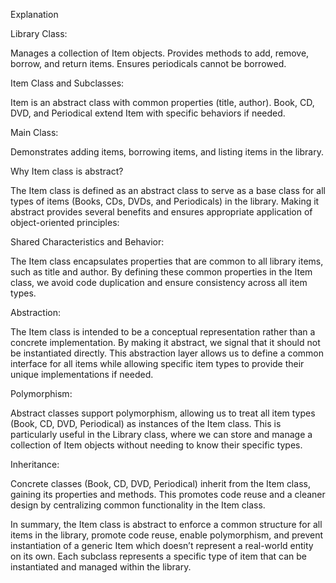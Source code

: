 Explanation

Library Class:

Manages a collection of Item objects.
Provides methods to add, remove, borrow, and return items.
Ensures periodicals cannot be borrowed.

Item Class and Subclasses:

Item is an abstract class with common properties (title, author).
Book, CD, DVD, and Periodical extend Item with specific behaviors if needed.

Main Class:

Demonstrates adding items, borrowing items, and listing items in the library.

Why Item class is abstract?

The Item class is defined as an abstract class to serve as a base class for all types of items (Books, CDs, DVDs, and Periodicals) in the library. Making it abstract provides several benefits and ensures appropriate application of object-oriented principles:

Shared Characteristics and Behavior:

The Item class encapsulates properties that are common to all library items, such as title and author.
By defining these common properties in the Item class, we avoid code duplication and ensure consistency across all item types.

Abstraction:

The Item class is intended to be a conceptual representation rather than a concrete implementation. By making it abstract, we signal that it should not be instantiated directly.
This abstraction layer allows us to define a common interface for all items while allowing specific item types to provide their unique implementations if needed.

Polymorphism:

Abstract classes support polymorphism, allowing us to treat all item types (Book, CD, DVD, Periodical) as instances of the Item class.
This is particularly useful in the Library class, where we can store and manage a collection of Item objects without needing to know their specific types.

Inheritance:

Concrete classes (Book, CD, DVD, Periodical) inherit from the Item class, gaining its properties and methods.
This promotes code reuse and a cleaner design by centralizing common functionality in the Item class.

In summary, the Item class is abstract to enforce a common structure for all items in the library, promote code reuse, enable polymorphism, and prevent instantiation of a generic Item which doesn’t represent a real-world entity on its own. Each subclass represents a specific type of item that can be instantiated and managed within the library.